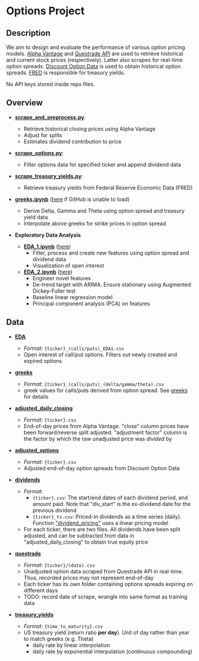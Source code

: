 # Options Project

## Description
We aim to design and evaluate the performance of various option pricing models.  [Alpha Vantage](https://www.alphavantage.co) and [Questrade API](https://www.questrade.com/api) are used to retrieve historical and current stock prices (respectively). Latter also scrapes for real-time option spreads. [Discount Option Data](https://discountoptiondata.com) is used to obtain historical option spreads. [FRED](https://fred.stlouisfed.org/categories/115) is responsible for treasury yields.

No API keys stored inside repo files.

## Overview

- [**scrape_and_preprocess.py**](https://github.com/thejacktan/Options_Analysis/blob/master/src/scrape_and_preprocess.py): 
    - Retrieve historical closing prices using Alpha Vantage
    - Adjust for splits
    - Estimates dividend contribution to price

- [**scrape_options.py**](https://github.com/thejacktan/Options_Analysis/blob/master/src/scrape_options.py):
    - Filter options data for specified ticker and append dividend data

- [**scrape_treasury_yields.py**](https://github.com/thejacktan/Options_Analysis/blob/master/src/scrape_treasury_yields.py):
    - Retrieve treasury yields from Federal Reserve Economic Data (FRED)

- [**greeks.ipynb**](https://github.com/jacktan1/Options-Project/blob/master/src/greeks.ipynb) ([here](https://nbviewer.jupyter.org/github/thejacktan/Options_Analysis/blob/master/src/greeks.ipynb) if GitHub is unable to load)
    - Derive Delta, Gamma and Theta using option spread and treasury yield data
    - Interpolate above greeks for strike prices in option spread

- **Exploratory Data Analysis**
    - [**EDA_1.ipynb**](https://github.com/thejacktan/Options_Analysis/blob/master/src/EDA_1.ipynb) ([here](https://nbviewer.jupyter.org/github/thejacktan/Options_Analysis/blob/master/src/EDA_1.ipynb))
        - Filter, process and create new features using option spread and dividend data
        - Visualization of open interest
    - [**EDA_2.ipynb**](https://github.com/thejacktan/Options_Analysis/blob/master/src/EDA_2.ipynb) ([here](https://nbviewer.jupyter.org/github/thejacktan/Options_Analysis/blob/master/src/EDA_2.ipynb))
        - Engineer novel features
        - De-trend target with ARIMA. Ensure stationary using Augmented Dickey-Fuller test
        - Baseline linear regression model
        - Principal component analysis (PCA) on features

## Data

  - [**EDA**](https://github.com/jacktan1/Options-Project/tree/master/data/EDA)
    - *Format*: `{ticker}_(calls/puts)_EDA1.csv` 
    - Open interest of call/put options. Filters out newly created and expired options
    
  - [**greeks**](https://github.com/jacktan1/Options-Project/tree/master/data/greeks)
    - *Format*: `{ticker}_(calls/puts)_(delta/gamma/theta).csv` 
    - greek values for calls/puts derived from option spread. See [greeks](https://github.com/jacktan1/Options-Project/blob/master/src/greeks.ipynb) for details
  
  - [**adjusted_daily_closing**](https://github.com/jacktan1/Options-Project/tree/master/data/adjusted_daily_closing)
    - *Format*: `{ticker}.csv`
    - End-of-day prices from Alpha Vantage. "close" column prices have been forward/reverse split adjusted. "adjustment factor" column is the factor by which the raw unadjusted price was *divided* by
  
  - [**adjusted_options**](https://github.com/jacktan1/Options-Project/tree/master/data/adjusted_options)
    - *Format*: `{ticker}.csv`
    - Adjusted end-of-day option spreads from Discount Option Data
  
  - [**dividends**](https://github.com/jacktan1/Options-Project/tree/master/data/dividends)
    - *Format*:
      - `{ticker}.csv`: The start/end dates of each dividend period, and amount paid. Note that "div_start" is the ex-dividend date for the previous dividend
      - `{ticker}_ts.csv`: Priced-in dividends as a time series (daily).  Function ["dividend_pricing"](https://github.com/jacktan1/Options-Project/blob/master/src/model_fun.py) uses a linear pricing model
    - For each ticker, there are two files. All dividends have been split adjusted, and can be subtracted from data in "adjusted_daily_closing" to obtain true equity price
      
  - [**questrade**](https://github.com/jacktan1/Options-Project/tree/master/data/questrade)
    - *Format*: `{ticker}/(date).csv`
    - Unadjusted option data scraped from Questrade API in real-time. Thus, recorded prices may not represent end-of-day
    - Each ticker has its own folder containing options spreads expiring on different days 
    - TODO: record date of scrape, wrangle into same format as training data
    
  - [**treasury_yields**](https://github.com/jacktan1/Options-Project/tree/master/data/treasury_yields)
    - *Format*: `{time_to_maturity}.csv`
    - US treasury yield (return ratio **per day**). Unit of day rather than year to match greeks (e.g. Theta)
        - daily rate by linear interpolation
        - daily rate by exponential interpolation (continuous compounding)